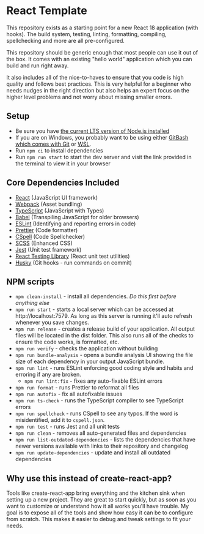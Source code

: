 # React Template

This repository exists as a starting point for a new React 18 application (with hooks). The build system, testing, linting, formatting, compiling, spellchecking and more are all pre-configured.

This repository should be generic enough that most people can use it out of the box. It comes with an existing "hello world" application which you can build and run right away.

It also includes all of the nice-to-haves to ensure that you code is high quality and follows best practices. This is very helpful for a beginner who needs nudges in the right direction but also helps an expert focus on the higher level problems and not worry about missing smaller errors.

## Setup

- Be sure you have [the current LTS version of Node.js installed](https://nodejs.org/)
- If you are on Windows, you probably want to be using either [GitBash which comes with Git](https://git-scm.com/download/win) or [WSL](https://docs.microsoft.com/en-us/windows/wsl/install).
- Run `npm ci` to install dependencies
- Run `npm run start` to start the dev server and visit the link provided in the terminal to view it in your browser

## Core Dependencies Included

- [React](https://react.dev/learn) (JavaScript UI framework)
- [Webpack](https://webpack.js.org/) (Asset bundling)
- [TypeScript](https://www.typescriptlang.org/docs/handbook/intro.html) (JavaScript with Types)
- [Babel](https://babeljs.io/docs/en/) (Transpiling JavaScript for older browsers)
- [ESLint](https://eslint.org/) (Identifying and reporting errors in code)
- [Prettier](https://prettier.io/docs/en/index.html) (Code formatter)
- [CSpell](https://github.com/streetsidesoftware/cspell) (Code Spellchecker)
- [SCSS](https://sass-lang.com/guide) (Enhanced CSS)
- [Jest](https://jestjs.io/docs/en/getting-started) (Unit test framework)
- [React Testing Library](https://testing-library.com/docs/react-testing-library/intro) (React unit test utilities)
- [Husky](https://typicode.github.io/husky) (Git hooks - run commands on commit)

## NPM scripts

- `npm clean-install` - install all dependencies. _Do this first before anything else_
- `npm run start` - starts a local server which can be accessed at http://localhost:7579. As long as this server is running it'll auto refresh whenever you save changes.
- `npm run release` - creates a release build of your application. All output files will be located in the dist folder. This also runs all of the checks to ensure the code works, is formatted, etc.
- `npm run verify` - checks the application without building
- `npm run bundle-analysis` - opens a bundle analysis UI showing the file size of each dependency in your output JavaScript bundle.
- `npm run lint` - runs ESLint enforcing good coding style and habits and erroring if any are broken.
    - `npm run lint:fix` - fixes any auto-fixable ESLint errors
- `npm run format` - runs Prettier to reformat all files
- `npm run autofix` - fix all autofixable issues
- `npm run ts-check` - runs the TypeScript compiler to see TypeScript errors
- `npm run spellcheck` - runs CSpell to see any typos. If the word is misidentified, add it to `cspell.json`.
- `npm run test` - runs Jest and all unit tests
- `npm run clean` - removes all auto-generated files and dependencies
- `npm run list-outdated-dependencies` - lists the dependencies that have newer versions available with links to their repository and changelog
- `npm run update-dependencies` - update and install all outdated dependencies

## Why use this instead of create-react-app?

Tools like create-react-app bring everything and the kitchen sink when setting up a new project. They are great to start quickly, but as soon as you want to customize or understand how it all works you'll have trouble. My goal is to expose all of the tools and show how easy it can be to configure from scratch. This makes it easier to debug and tweak settings to fit your needs.
